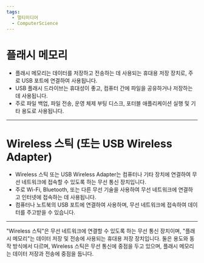 ```yaml
---
tags:
  - 멀티미디어
  - ComputerScience
---
```

# 플래시 메모리

- 플래시 메모리는 데이터를 저장하고 전송하는 데 사용되는 휴대용 저장 장치로, 주로 USB 포트에 연결하여 사용됩니다.
- USB 플래시 드라이브는 휴대성이 좋고, 컴퓨터 간에 파일을 공유하거나 저장하는 데 사용됩니다.
- 주로 파일 백업, 파일 전송, 운영 체제 부팅 디스크, 포터블 애플리케이션 실행 및 기타 용도로 사용됩니다.


---------------------

# Wireless 스틱 (또는 USB Wireless Adapter)

- Wireless 스틱 또는 USB Wireless Adapter는 컴퓨터나 기타 장치에 연결하여 무선 네트워크에 접속할 수 있도록 하는 무선 통신 장치입니다.
- 주로 Wi-Fi, Bluetooth, 또는 다른 무선 기술을 사용하여 무선 네트워크에 연결하고 인터넷에 접속하는 데 사용됩니다.
- 컴퓨터나 노트북의 USB 포트에 연결하여 사용하며, 무선 네트워크에 접속하여 데이터를 주고받을 수 있습니다.

---------------------
"Wireless 스틱"은 무선 네트워크에 연결할 수 있도록 하는 무선 통신 장치이며, "플래시 메모리"는 데이터 저장 및 전송에 사용되는 휴대용 저장 장치입니다. 둘은 용도와 동작 방식에서 다르며, Wireless 스틱은 무선 통신에 중점을 두고 있으며, 플래시 메모리는 데이터 저장과 전송에 중점을 둡니다.